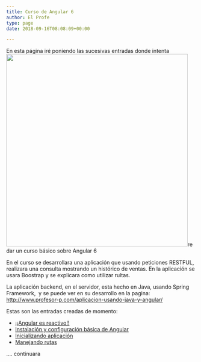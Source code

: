 ```yaml
---
title: Curso de Angular 6
author: El Profe
type: page
date: 2018-09-16T08:08:09+00:00

---
```

En esta página iré poniendo las sucesivas entradas donde intenta<img class="size-full wp-image-281 alignright" src="http://www.profesor-p.com/wp-content/uploads/2018/09/angular.png.png" alt="" width="482" height="512" srcset="http://www.profesor-p.com/wp-content/uploads/2018/09/angular.png.png 482w, http://www.profesor-p.com/wp-content/uploads/2018/09/angular.png-282x300.png 282w" sizes="(max-width: 482px) 100vw, 482px" />re dar un curso básico sobre Angular 6

En el curso se desarrollara una aplicación que usando peticiones RESTFUL, realizara una consulta mostrando un histórico de ventas. En la aplicación se usara Boostrap y se explicara como utilizar rultas.

La aplicación backend, en el servidor, esta hecho en Java, usando Spring Framework,  y se puede ver en su desarrollo en la pagina: <http://www.profesor-p.com/aplicacion-usando-java-y-angular/>

Estas son las entradas creadas de momento:

  * [¡¡Angular es reactivo!!][1]
  * <a href="http://www.profesor-p.com/2018/09/13/aplicacion-en-angular-instalacion-y-configuracion-basica/" target="_blank" rel="noopener">Instalación y configuración básica de Angular</a>
  * [Inicializando aplicación][2]
  * [Manejando rutas][3]

&#8230;. continuara

&nbsp;

 [1]: http://www.profesor-p.com/2018/09/19/curso-angular-6-reactivo/
 [2]: http://www.profesor-p.com/2018/09/14/aplicacion-en-angular-inicializando/
 [3]: http://www.profesor-p.com/2018/09/16/aplicacion-en-angular-rutas/